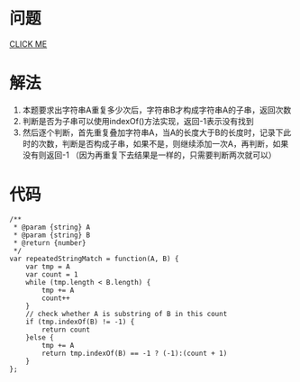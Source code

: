 # 问题
[CLICK ME](https://leetcode.com/problems/repeated-string-match/description/)

# 解法
1. 本题要求出字符串A重复多少次后，字符串B才构成字符串A的子串，返回次数
2. 判断是否为子串可以使用indexOf()方法实现，返回-1表示没有找到
3. 然后逐个判断，首先重复叠加字符串A，当A的长度大于B的长度时，记录下此时的次数，判断是否构成子串，如果不是，则继续添加一次A，再判断，如果没有则返回-1
（因为再重复下去结果是一样的，只需要判断两次就可以）

# 代码
```
/**
 * @param {string} A
 * @param {string} B
 * @return {number}
 */
var repeatedStringMatch = function(A, B) {
    var tmp = A
    var count = 1
    while (tmp.length < B.length) {
        tmp += A
        count++
    }
    // check whether A is substring of B in this count
    if (tmp.indexOf(B) != -1) {
        return count
    }else {
        tmp += A
        return tmp.indexOf(B) == -1 ? (-1):(count + 1)
    } 
};
```
